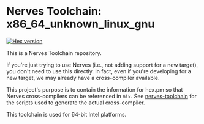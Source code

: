 # Nerves Toolchain: x86_64_unknown_linux_gnu

[![Hex version](https://img.shields.io/hexpm/v/nerves_toolchain_x86_64_unknown_linux_gnu.svg "Hex version")](https://hex.pm/packages/nerves_toolchain_x86_64_unknown_linux_gnu)

This is a Nerves Toolchain repository.

If you're just trying to use Nerves (i.e., not adding support for a new
target), you don't need to use this directly. In fact, even if you're
developing for a new target, we may already have a cross-compiler available.

This project's purpose is to contain the information for hex.pm so that Nerves
cross-compilers can be referenced in `mix`. See
[nerves-toolchain](https://github.com/nerves-project/nerves-toolchain) for
the scripts used to generate the actual cross-compiler.

This toolchain is used for 64-bit Intel platforms.

